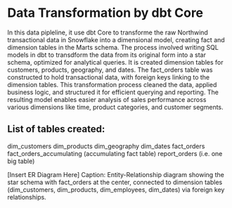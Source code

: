 # Data Transformation by dbt Core
In this data pipleline, it use dbt Core to transforme the raw Northwind transactional data in Snowflake into a dimensional model, creating fact and dimension tables in the Marts schema. The process involved writing SQL models in dbt to transdform the data from its original form into a star schema, optimized for analytical queries. It is created dimension tables for customers, products, geography, and dates. The fact_orders table was constructed to hold transactional data, with foreign keys linking to the dimension tables. This transformation process cleaned the data, applied business logic, and structured it for efficient querying and reporting. The resulting model enables easier analysis of sales performance across various dimensions like time, product categories, and customer segments.

## List of tables created:

dim_customers
dim_products
dim_geography
dim_dates
fact_orders
fact_orders_accumulating (accumulating fact table)
report_orders (i.e. one big table)



[Insert ER Diagram Here]
Caption: Entity-Relationship diagram showing the star schema with fact_orders at the center, connected to dimension tables (dim_customers, dim_products, dim_employees, dim_dates) via foreign key relationships.